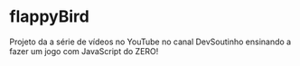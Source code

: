 # flappyBird
 Projeto da a série de vídeos no YouTube no canal DevSoutinho ensinando a fazer um jogo com JavaScript do ZERO!
